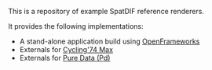 This is a repository of example SpatDIF reference renderers.

It provides the following implementations:

* A stand-alone application build using [OpenFrameworks](http://www.openframeworks.cc/)
* Externals for [Cycling'74 Max](http://www.cycling74.com)
* Externals for [Pure Data (Pd)](http://puredata.info/)